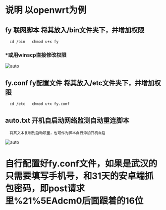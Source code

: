 说明 以openwrt为例
===========================

## fy 联网脚本 将其放入/bin文件夹下，并增加权限
```
  cd /bin   chmod u+x fy
```
### *或用winscp直接修改权限
![auto](https://github.com/dapaoxixixi/hubeifeiyoung/blob/main/%E6%B9%96%E5%8C%97%E9%A3%9Eyoung/2.png)
## fy.conf fy配置文件 将其放入/etc文件夹下，并增加权限
```
  cd /etc   chmod u+x fy.conf
```
## auto.txt 开机自启动网络监测自动重连脚本
```
  将其文本复制到启动项里，也可作为脚本自行添加开机自启
```
![auto](https://github.com/dapaoxixixi/hubeifeiyoung/blob/main/%E6%B9%96%E5%8C%97%E9%A3%9Eyoung/1.png)



# 自行配置好fy.conf文件，如果是武汉的只需要填写手机号，和31天的安卓端抓包密码，即post请求里%21%5EAdcm0后面跟着的16位
